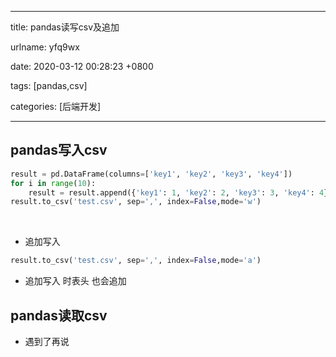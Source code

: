 
---

title: pandas读写csv及追加

urlname: yfq9wx

date: 2020-03-12 00:28:23 +0800

tags: [pandas,csv]

categories: [后端开发]

---



<a name="jBSla"></a>
## pandas写入csv


```python
result = pd.DataFrame(columns=['key1', 'key2', 'key3', 'key4'])
for i in range(10):
    result = result.append({'key1': 1, 'key2': 2, 'key3': 3, 'key4': 4},ignore_index=True)
result.to_csv('test.csv', sep=',', index=False,mode='w')
```

<br />

- 追加写入



```python
result.to_csv('test.csv', sep=',', index=False,mode='a')
```


- 追加写入 时表头 也会追加
<a name="6OXQv"></a>
## pandas读取csv

- 遇到了再说




